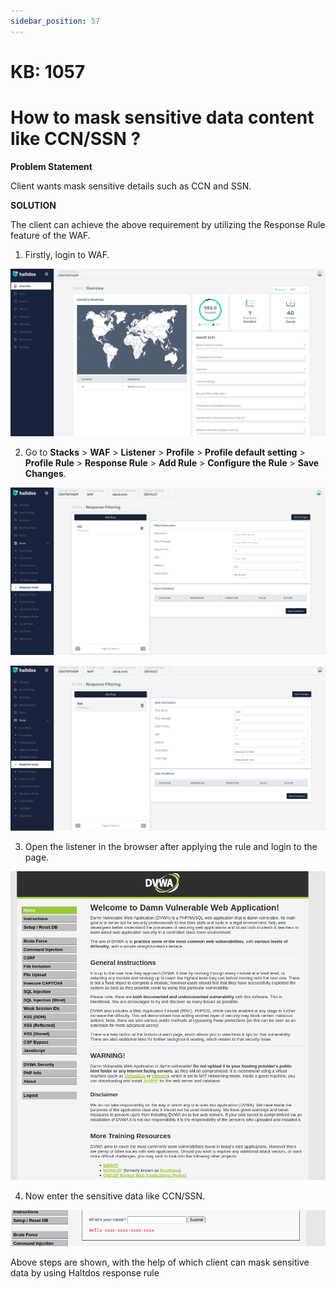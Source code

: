 ```yaml
---
sidebar_position: 57
---
```


# KB: 1057

# How to mask sensitive data content like CCN/SSN ?

**Problem Statement**

Client wants mask sensitive details such as CCN and SSN.

**SOLUTION**

The client can achieve the above requirement by utilizing the Response Rule feature of the WAF.

1. Firstly, login to WAF.

![kb-1057](/img/waf/kb/v2/overview_kb_1057_1.png)

2. Go to **Stacks** > **WAF** > **Listener** > **Profile** > **Profile default setting** > **Profile Rule** > **Response Rule** > **Add Rule** > **Configure the Rule** > **Save Changes**.

![kb-1057](/img/waf/kb/v2/rules_kb_1057_2.png)

![kb-1057](/img/waf/kb/v2/rules_kb_1057_3.png)

3. Open the listener in the browser after applying the rule and login to the page.

![kb-1057](/img/waf/tutorials/responserule1.png)

4. Now enter the sensitive data like CCN/SSN.

![kb-1057](/img/waf/tutorials/maskedCCN.png)

Above steps are shown, with the help of which client can mask sensitive data by using Haltdos response rule